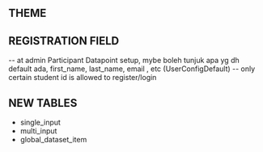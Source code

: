THEME
--------
<!-- color template -->
<!-- custom icon -->

REGISTRATION FIELD
------------------------
-- at admin Participant Datapoint setup, mybe boleh tunjuk apa yg dh default ada, first_name, last_name, email , etc (UserConfigDefault)
-- only certain student id is allowed to register/login
<!-- -- can upload resume or not -->
<!-- -- terms and condition -->
<!-- - manage user profile -->
<!-- - user popup -->
<!-- - filter student listing -->
<!-- - export sql -->

NEW TABLES
---------
- single_input
- multi_input
- global_dataset_item